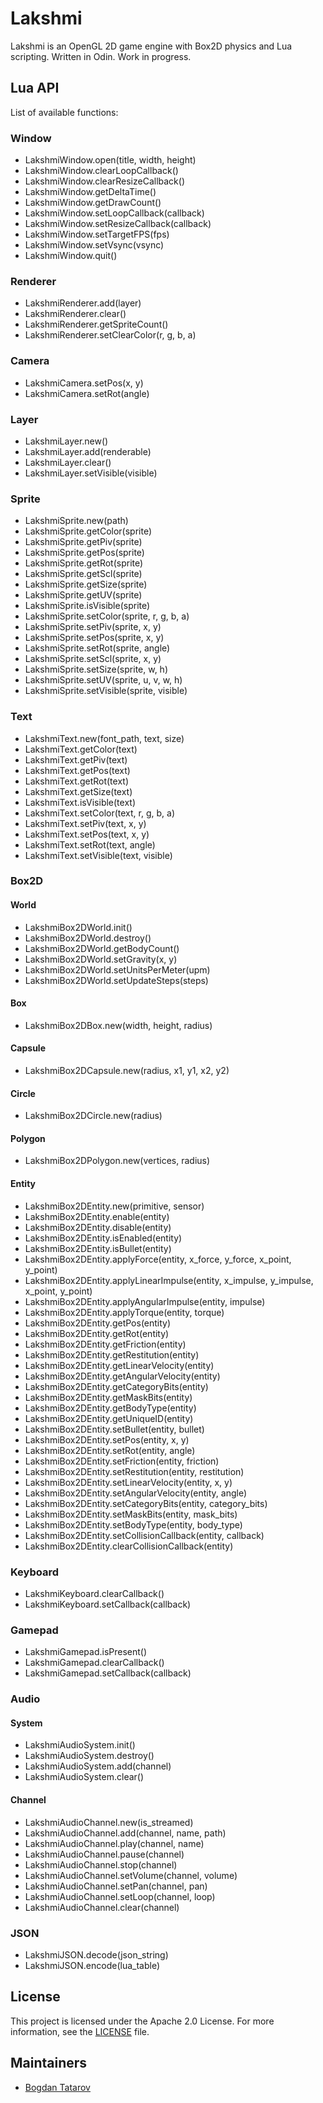 # Lakshmi

Lakshmi is an OpenGL 2D game engine with Box2D physics and Lua scripting. Written in Odin. Work in progress.

## Lua API

List of available functions:

### Window

* LakshmiWindow.open(title, width, height)
* LakshmiWindow.clearLoopCallback()
* LakshmiWindow.clearResizeCallback()
* LakshmiWindow.getDeltaTime()
* LakshmiWindow.getDrawCount()
* LakshmiWindow.setLoopCallback(callback)
* LakshmiWindow.setResizeCallback(callback)
* LakshmiWindow.setTargetFPS(fps)
* LakshmiWindow.setVsync(vsync)
* LakshmiWindow.quit()

### Renderer

* LakshmiRenderer.add(layer)
* LakshmiRenderer.clear()
* LakshmiRenderer.getSpriteCount()
* LakshmiRenderer.setClearColor(r, g, b, a)

### Camera

* LakshmiCamera.setPos(x, y)
* LakshmiCamera.setRot(angle)

### Layer

* LakshmiLayer.new()
* LakshmiLayer.add(renderable)
* LakshmiLayer.clear()
* LakshmiLayer.setVisible(visible)

### Sprite

* LakshmiSprite.new(path)
* LakshmiSprite.getColor(sprite)
* LakshmiSprite.getPiv(sprite)
* LakshmiSprite.getPos(sprite)
* LakshmiSprite.getRot(sprite)
* LakshmiSprite.getScl(sprite)
* LakshmiSprite.getSize(sprite)
* LakshmiSprite.getUV(sprite)
* LakshmiSprite.isVisible(sprite)
* LakshmiSprite.setColor(sprite, r, g, b, a)
* LakshmiSprite.setPiv(sprite, x, y)
* LakshmiSprite.setPos(sprite, x, y)
* LakshmiSprite.setRot(sprite, angle)
* LakshmiSprite.setScl(sprite, x, y)
* LakshmiSprite.setSize(sprite, w, h)
* LakshmiSprite.setUV(sprite, u, v, w, h)
* LakshmiSprite.setVisible(sprite, visible)

### Text

* LakshmiText.new(font_path, text, size)
* LakshmiText.getColor(text)
* LakshmiText.getPiv(text)
* LakshmiText.getPos(text)
* LakshmiText.getRot(text)
* LakshmiText.getSize(text)
* LakshmiText.isVisible(text)
* LakshmiText.setColor(text, r, g, b, a)
* LakshmiText.setPiv(text, x, y)
* LakshmiText.setPos(text, x, y)
* LakshmiText.setRot(text, angle)
* LakshmiText.setVisible(text, visible)

### Box2D

#### World

* LakshmiBox2DWorld.init()
* LakshmiBox2DWorld.destroy()
* LakshmiBox2DWorld.getBodyCount()
* LakshmiBox2DWorld.setGravity(x, y)
* LakshmiBox2DWorld.setUnitsPerMeter(upm)
* LakshmiBox2DWorld.setUpdateSteps(steps)

#### Box

* LakshmiBox2DBox.new(width, height, radius)

#### Capsule

* LakshmiBox2DCapsule.new(radius, x1, y1, x2, y2)

#### Circle

* LakshmiBox2DCircle.new(radius)

#### Polygon

* LakshmiBox2DPolygon.new(vertices, radius)

#### Entity

* LakshmiBox2DEntity.new(primitive, sensor)
* LakshmiBox2DEntity.enable(entity)
* LakshmiBox2DEntity.disable(entity)
* LakshmiBox2DEntity.isEnabled(entity)
* LakshmiBox2DEntity.isBullet(entity)
* LakshmiBox2DEntity.applyForce(entity, x_force, y_force, x_point, y_point)
* LakshmiBox2DEntity.applyLinearImpulse(entity, x_impulse, y_impulse, x_point, y_point)
* LakshmiBox2DEntity.applyAngularImpulse(entity, impulse)
* LakshmiBox2DEntity.applyTorque(entity, torque)
* LakshmiBox2DEntity.getPos(entity)
* LakshmiBox2DEntity.getRot(entity)
* LakshmiBox2DEntity.getFriction(entity)
* LakshmiBox2DEntity.getRestitution(entity)
* LakshmiBox2DEntity.getLinearVelocity(entity)
* LakshmiBox2DEntity.getAngularVelocity(entity)
* LakshmiBox2DEntity.getCategoryBits(entity)
* LakshmiBox2DEntity.getMaskBits(entity)
* LakshmiBox2DEntity.getBodyType(entity)
* LakshmiBox2DEntity.getUniqueID(entity)
* LakshmiBox2DEntity.setBullet(entity, bullet)
* LakshmiBox2DEntity.setPos(entity, x, y)
* LakshmiBox2DEntity.setRot(entity, angle)
* LakshmiBox2DEntity.setFriction(entity, friction)
* LakshmiBox2DEntity.setRestitution(entity, restitution)
* LakshmiBox2DEntity.setLinearVelocity(entity, x, y)
* LakshmiBox2DEntity.setAngularVelocity(entity, angle)
* LakshmiBox2DEntity.setCategoryBits(entity, category_bits)
* LakshmiBox2DEntity.setMaskBits(entity, mask_bits)
* LakshmiBox2DEntity.setBodyType(entity, body_type)
* LakshmiBox2DEntity.setCollisionCallback(entity, callback)
* LakshmiBox2DEntity.clearCollisionCallback(entity)

### Keyboard

* LakshmiKeyboard.clearCallback()
* LakshmiKeyboard.setCallback(callback)

### Gamepad

* LakshmiGamepad.isPresent()
* LakshmiGamepad.clearCallback()
* LakshmiGamepad.setCallback(callback)

### Audio

#### System

* LakshmiAudioSystem.init()
* LakshmiAudioSystem.destroy()
* LakshmiAudioSystem.add(channel)
* LakshmiAudioSystem.clear()

#### Channel

* LakshmiAudioChannel.new(is_streamed)
* LakshmiAudioChannel.add(channel, name, path)
* LakshmiAudioChannel.play(channel, name)
* LakshmiAudioChannel.pause(channel)
* LakshmiAudioChannel.stop(channel)
* LakshmiAudioChannel.setVolume(channel, volume)
* LakshmiAudioChannel.setPan(channel, pan)
* LakshmiAudioChannel.setLoop(channel, loop)
* LakshmiAudioChannel.clear(channel)

### JSON

* LakshmiJSON.decode(json_string)
* LakshmiJSON.encode(lua_table)

## License

This project is licensed under the Apache 2.0 License. For more information, see the [LICENSE](LICENSE) file.


## Maintainers

- [Bogdan Tatarov](https://github.com/btatarov)
